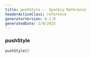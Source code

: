 ```yaml
---
title: pushStyle -- Sparkiy Reference
headerActiveClass: reference
generatorVersion: 0.1.0
generatedDate: 2/9/2015
---
```


### pushStyle

    pushStyle()





